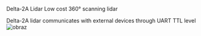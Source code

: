 
Delta-2A Lidar 
Low cost 360° scanning lidar


Delta-2A lidar communicates with external devices through UART TTL level
![obraz](https://user-images.githubusercontent.com/39690589/109482022-c9cba800-7a7d-11eb-9d07-e81136ace279.png)
